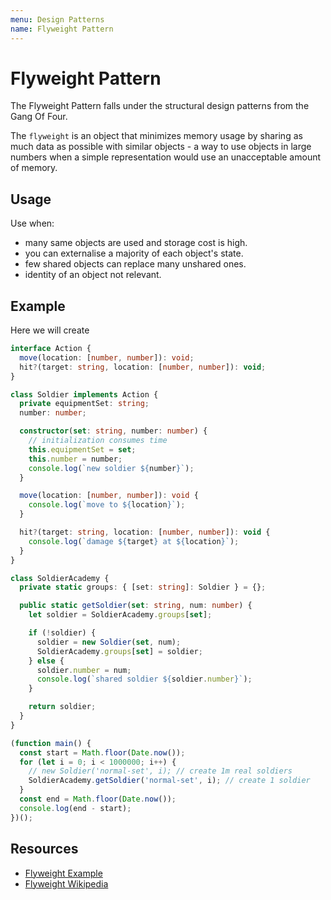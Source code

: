 ```yaml
---
menu: Design Patterns
name: Flyweight Pattern
---
```


# Flyweight Pattern

The Flyweight Pattern falls under the structural design patterns from the Gang Of Four.

The `flyweight` is an object that minimizes memory usage by sharing as much data as possible with similar objects - a way to use objects in large numbers when a simple representation would use an unacceptable amount of memory.

## Usage

Use when:

- many same objects are used and storage cost is high.
- you can externalise a majority of each object's state.
- few shared objects can replace many unshared ones.
- identity of an object not relevant.

## Example

Here we will create

```typescript
interface Action {
  move(location: [number, number]): void;
  hit?(target: string, location: [number, number]): void;
}

class Soldier implements Action {
  private equipmentSet: string;
  number: number;

  constructor(set: string, number: number) {
    // initialization consumes time
    this.equipmentSet = set;
    this.number = number;
    console.log(`new soldier ${number}`);
  }

  move(location: [number, number]): void {
    console.log(`move to ${location}`);
  }

  hit?(target: string, location: [number, number]): void {
    console.log(`damage ${target} at ${location}`);
  }
}

class SoldierAcademy {
  private static groups: { [set: string]: Soldier } = {};

  public static getSoldier(set: string, num: number) {
    let soldier = SoldierAcademy.groups[set];

    if (!soldier) {
      soldier = new Soldier(set, num);
      SoldierAcademy.groups[set] = soldier;
    } else {
      soldier.number = num;
      console.log(`shared soldier ${soldier.number}`);
    }

    return soldier;
  }
}

(function main() {
  const start = Math.floor(Date.now());
  for (let i = 0; i < 1000000; i++) {
    // new Soldier('normal-set', i); // create 1m real soldiers
    SoldierAcademy.getSoldier('normal-set', i); // create 1 soldier
  }
  const end = Math.floor(Date.now());
  console.log(end - start);
})();
```

## Resources

- [Flyweight Example](https://circle.visual-paradigm.com/flyweight/)
- [Flyweight Wikipedia](https://en.wikipedia.org/wiki/Flyweight_pattern)
